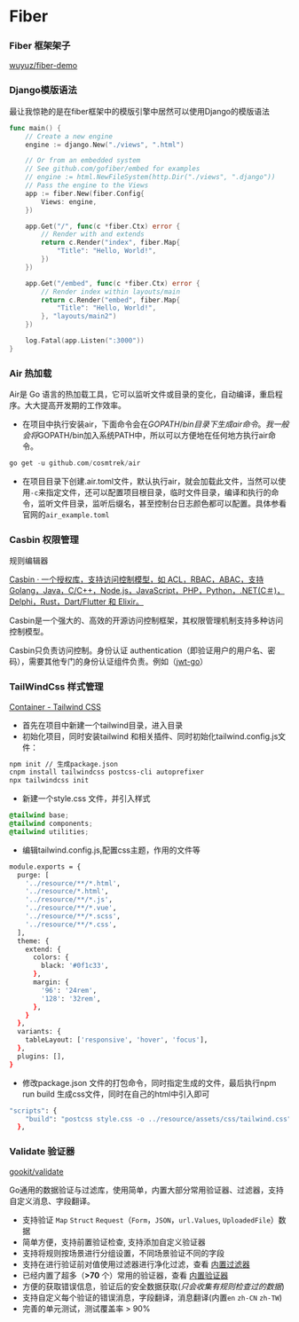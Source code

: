 # Fiber

### Fiber 框架架子

[wuyuz/fiber-demo](https://github.com/wuyuz/fiber-demo)

### Django模版语法

最让我惊艳的是在fiber框架中的模版引擎中居然可以使用Django的模版语法

```go
func main() {
	// Create a new engine
	engine := django.New("./views", ".html")

	// Or from an embedded system
	// See github.com/gofiber/embed for examples
	// engine := html.NewFileSystem(http.Dir("./views", ".django"))
	// Pass the engine to the Views
	app := fiber.New(fiber.Config{
		Views: engine,
	})

	app.Get("/", func(c *fiber.Ctx) error {
		// Render with and extends
		return c.Render("index", fiber.Map{
			"Title": "Hello, World!",
		})
	})

	app.Get("/embed", func(c *fiber.Ctx) error {
		// Render index within layouts/main
		return c.Render("embed", fiber.Map{
			"Title": "Hello, World!",
		}, "layouts/main2")
	})

	log.Fatal(app.Listen(":3000"))
}
```

### Air 热加载

[](https://github.com/cosmtrek/air](https://github.com/cosmtrek/air))

Air是 Go 语言的热加载工具，它可以监听文件或目录的变化，自动编译，重启程序。大大提高开发期的工作效率。

- 在项目中执行安装air，下面命令会在$GOPATH/bin目录下生成air命令。我一般会将$GOPATH/bin加入系统PATH中，所以可以方便地在任何地方执行air命令。

```rust
go get -u github.com/cosmtrek/air
```

- 在项目目录下创建.air.toml文件，默认执行air，就会加载此文件，当然可以使用`-c`来指定文件，还可以配置项目根目录，临时文件目录，编译和执行的命令，监听文件目录，监听后缀名，甚至控制台日志颜色都可以配置。具体参看官网的`air_example.toml`

### Casbin 权限管理

规则编辑器

[Casbin · 一个授权库，支持访问控制模型，如 ACL，RBAC，ABAC，支持 Golang，Java，C/C++，Node.js，JavaScript，PHP，Python，.NET(C＃)，Delphi，Rust，Dart/Flutter 和 Elixir。](https://casbin.org/zh-CN/editor)

Casbin是一个强大的、高效的开源访问控制框架，其权限管理机制支持多种访问控制模型。

Casbin只负责访问控制。身份认证 authentication（即验证用户的用户名、密码），需要其他专门的身份认证组件负责。例如（[jwt-go](https://blog.csdn.net/weixin_43746433/article/details/107881613)）

### TailWindCss 样式管理

[Container - Tailwind CSS](https://www.tailwindcss.cn/docs/container)

- 首先在项目中新建一个tailwind目录，进入目录
- 初始化项目，同时安装tailwind 和相关插件、同时初始化tailwind.config.js文件：

```bash
npm init // 生成package.json
cnpm install tailwindcss postcss-cli autoprefixer
npx tailwindcss init
```

- 新建一个style.css 文件，并引入样式

```css
@tailwind base;
@tailwind components;
@tailwind utilities;
```

- 编辑tailwind.config.js,配置css主题，作用的文件等

```bash
module.exports = {
  purge: [
    '../resource/**/*.html',
    '../resource/*.html',
    '../resource/**/*.js',
    '../resource/**/*.vue',
    '../resource/**/*.scss',
    '../resource/**/*.css',
  ],
  theme: {
    extend: {
      colors: {
        black: '#0f1c33',
      },
      margin: {
        '96': '24rem',
        '128': '32rem',
      },
    }
  },
  variants: {
    tableLayout: ['responsive', 'hover', 'focus'],
  },
  plugins: [],
}
```

- 修改package.json 文件的打包命令，同时指定生成的文件，最后执行npm run build 生成css文件，同时在自己的html中引入即可

```bash
"scripts": {
    "build": "postcss style.css -o ../resource/assets/css/tailwind.css"
  },
```

### Validate 验证器

[gookit/validate](https://github.com/gookit/validate/blob/master/README.zh-CN.md)

Go通用的数据验证与过滤库，使用简单，内置大部分常用验证器、过滤器，支持自定义消息、字段翻译。

- 支持验证 `Map` `Struct` `Request`（`Form`，`JSON`，`url.Values`, `UploadedFile`）数据
- 简单方便，支持前置验证检查, 支持添加自定义验证器
- 支持将规则按场景进行分组设置，不同场景验证不同的字段
- 支持在进行验证前对值使用过滤器进行净化过滤，查看 [内置过滤器](https://github.com/gookit/validate/blob/master/README.zh-CN.md#built-in-filters)
- 已经内置了超多（**>70** 个）常用的验证器，查看 [内置验证器](https://github.com/gookit/validate/blob/master/README.zh-CN.md#built-in-validators)
- 方便的获取错误信息，验证后的安全数据获取(*只会收集有规则检查过的数据*)
- 支持自定义每个验证的错误消息，字段翻译，消息翻译(内置`en` `zh-CN` `zh-TW`)
- 完善的单元测试，测试覆盖率 > 90%